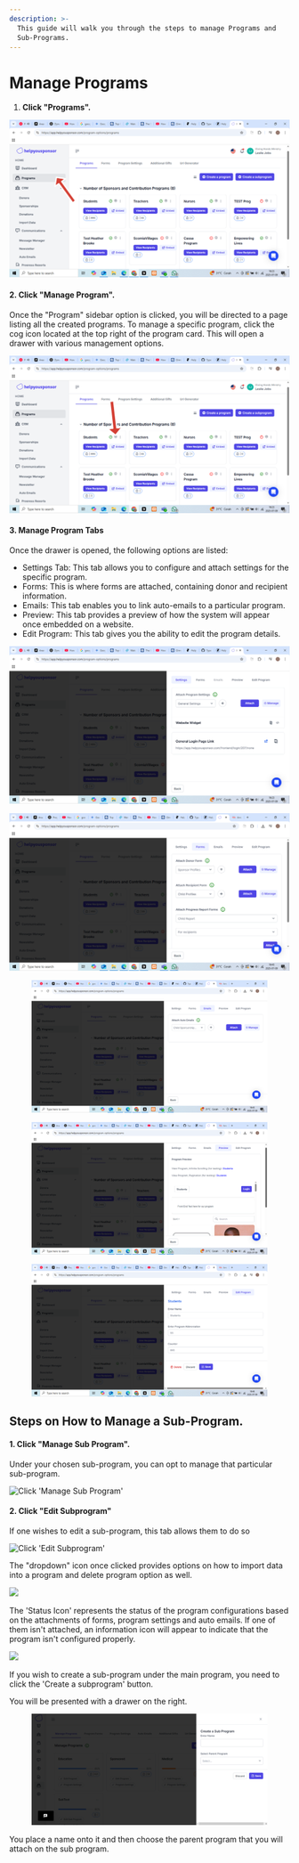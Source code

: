 ```yaml
---
description: >-
  This guide will walk you through the steps to manage Programs and
  Sub-Programs.
---
```


# Manage Programs

1. **Click "Programs".**

![Click 'Program Options'](<../../.gitbook/assets/image (8).png>)

#### 2. Click "Manage Program".

Once the "Program" sidebar option is clicked, you will be directed to a page listing all the created programs. To manage a specific program, click the cog icon located at the top right of the program card. This will open a drawer with various management options.

![](<../../.gitbook/assets/image (9).png>)

#### 3. Manage Program Tabs

&#x20; Once the drawer is opened, the following options are listed:

* Settings Tab: This tab allows you to configure and attach settings for the specific program.
* Forms: This is where forms are attached, containing donor and recipient information.
* Emails: This tab enables you to link auto-emails to a particular program.
* Preview: This tab provides a preview of how the system will appear once embedded on a website.
* Edit Program: This tab gives you the ability to edit the program details.&#x20;

![](<../../.gitbook/assets/Screenshot (977).png>)

![](<../../.gitbook/assets/Screenshot (978).png>)

<figure><img src="../../.gitbook/assets/Screenshot (979) (1).png" alt=""><figcaption></figcaption></figure>

<figure><img src="../../.gitbook/assets/Screenshot (980) (1).png" alt=""><figcaption></figcaption></figure>

<figure><img src="../../.gitbook/assets/Screenshot (981) (1).png" alt=""><figcaption></figcaption></figure>

## Steps on How to Manage a Sub-Program.&#x20;

#### 1. Click "Manage Sub Program".

Under your chosen sub-program, you can opt to manage that particular sub-program.

![Click 'Manage Sub Program'](https://static.guidde.com/v0/qg%2Fwl7tQvj4QObxHmT8TrK0RLT3zvo1%2FvJFj3MTGDrxdd2gdSiSUk8%2FcgT95iEfezYBnwWKbm4vpL_doc.png?alt=media\&token=e1edf260-2f9c-4c34-a91a-73e4b812184d)

#### 2. Click "Edit Subprogram"

If one wishes to edit a sub-program, this tab allows them to do so

![Click 'Edit Subprogram'](https://static.guidde.com/v0/qg%2Fwl7tQvj4QObxHmT8TrK0RLT3zvo1%2FvJFj3MTGDrxdd2gdSiSUk8%2FiTzvEK3iBfPKp34YJMw1RT_doc.png?alt=media\&token=92afd5ef-2689-41c4-87bc-e0eeee9f2c28)

The "dropdown" icon once clicked provides options on how to import data into a program and delete program option as well.

![](https://static.guidde.com/v0/qg%2Fwl7tQvj4QObxHmT8TrK0RLT3zvo1%2FnxW4zveNZQrwP56urqWxsL%2Ff19mcqT1nsAnWLSLgWy3rn_doc.png?alt=media\&token=90b37746-db14-4c6c-bf47-aff3fda6ac0a)

The 'Status Icon' represents the status of the program configurations based on the attachments of forms, program settings and auto emails. If one of them isn't attached, an information icon will appear to indicate that the program isn't configured properly.

![](https://static.guidde.com/v0/qg%2Fwl7tQvj4QObxHmT8TrK0RLT3zvo1%2FnxW4zveNZQrwP56urqWxsL%2FaW95v9cDfvbXY48PYwrNgG_doc.png?alt=media\&token=7ab8c5fb-3e25-43ac-ad0d-75517f22fda2)



If you wish to create a sub-program under the main program, you need to click the 'Create a subprogram' button.

You will be presented with a drawer on the right.&#x20;

<figure><img src="../../.gitbook/assets/image_2023-05-23_154812220.png" alt=""><figcaption></figcaption></figure>

You place a name onto it and then choose the parent program that you will attach on the sub program.


